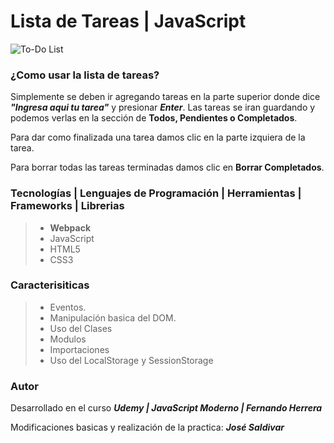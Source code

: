 # Lista de Tareas | JavaScript

![To-Do List](https://res.cloudinary.com/dlbfrbl8h/image/upload/v1601950633/to-do-lidt-javascript_q6ftaf.png "To-Do List")

### **¿Como usar la lista de tareas?**

Simplemente se deben ir agregando tareas en la parte superior donde dice _**"Ingresa aqui tu tarea"**_ y presionar _**Enter**_. Las tareas se iran guardando y podemos verlas en la sección de **Todos, Pendientes o Completados**.

Para dar como finalizada una tarea damos clic en la parte izquiera de la tarea.

Para borrar todas las tareas terminadas damos clic en **Borrar Completados**.

### **Tecnologías | Lenguajes de Programación | Herramientas | Frameworks | Librerias**

> -   **Webpack**
> -   JavaScript
> -   HTML5
> -   CSS3

### **Caracterisiticas**

> -   Eventos.
> -   Manipulación basica del DOM.
> -   Uso del Clases
> -   Modulos
> -   Importaciones
> -   Uso del LocalStorage y SessionStorage

### Autor

Desarrollado en el curso _**Udemy | JavaScript Moderno | Fernando Herrera**_

Modificaciones basicas y realización de la practica: _**José Saldivar**_
